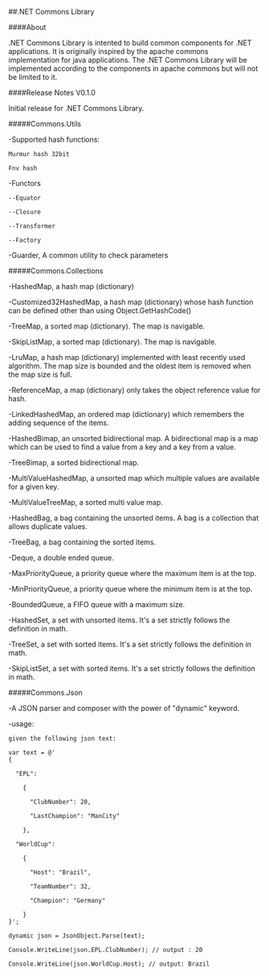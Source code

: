 ##.NET Commons Library

####About

.NET Commons Library is intented to build common components for .NET applications. It is originally inspired by the apache commons implementation for java applications. The .NET Commons Library will be implemented according to the components in apache commons but will not be limited to it.

####Release Notes V0.1.0

Initial release for .NET Commons Library.

#####Commons.Utils

  -Supported hash functions: 

    Murmur hash 32bit
    
    Fnv hash
    
  -Functors
  
    --Equator
    
    --Closure
    
    --Transformer
    
    --Factory
    
  -Guarder, A common utility to check parameters
  
#####Commons.Collections

  -HashedMap, a hash map (dictionary)
  
  -Customized32HashedMap, a hash map (dictionary) whose hash function can be defined other than using Object.GetHashCode()
  
  -TreeMap, a sorted map (dictionary). The map is navigable.
  
  -SkipListMap, a sorted map (dictionary). The map is navigable.
  
  -LruMap, a hash map (dictionary) implemented with least recently used algorithm. The map size is bounded and the oldest item is removed when the map size is full.
  
  -ReferenceMap, a map (dictionary) only takes the object reference value for hash.
  
  -LinkedHashedMap, an ordered map (dictionary) which remembers the adding sequence of the items.
  
  -HashedBimap, an unsorted bidirectional map. A bidirectional map is a map which can be used to find a value from a key and a key from a value.
  
  -TreeBimap, a sorted bidirectional map. 
  
  -MultiValueHashedMap, a unsorted map which multiple values are available for a given key.
  
  -MultiValueTreeMap, a sorted multi value map.
  
  -HashedBag, a bag containing the unsorted items. A bag is a collection that allows duplicate values.
  
  -TreeBag, a bag containing the sorted items.
  
  -Deque, a double ended queue.
  
  -MaxPriorityQueue, a priority queue where the maximum item is at the top.
  
  -MinPriorityQueue, a priority queue where the minimum item is at the top.
  
  -BoundedQueue, a FIFO queue with a maximum size.
  
  -HashedSet, a set with unsorted items. It's a set strictly follows the definition in math.
  
  -TreeSet, a set with sorted items. It's a set strictly follows the definition in math.
  
  -SkipListSet, a set with sorted items. It's a set strictly follows the definition in math.
  
#####Commons.Json

  -A JSON parser and composer with the power of "dynamic" keyword.
  
  -usage:
  
    given the following json text:
    
    var text = @'
    {
    
      "EPL": 
      
        {
        
          "ClubNumber": 20,
          
          "LastChampion": "ManCity"
          
        },
        
      "WorldCup":
      
        {
        
          "Host": "Brazil",
          
          "TeamNumber": 32,
          
          "Champion": "Germany"
          
        }
    }';
    
    dynamic json = JsonObject.Parse(text);
    
    Console.WriteLine(json.EPL.ClubNumber); // output : 20
    
    Console.WriteLine(json.WorldCup.Host); // output: Brazil
    

